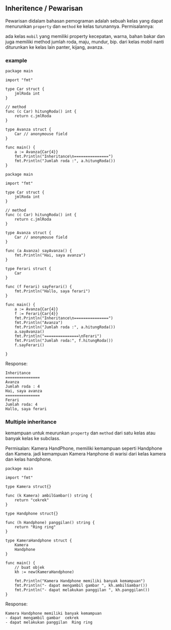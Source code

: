 ## Inheritence / Pewarisan
Pewarisan didalam bahasan pemograman adalah sebuah kelas yang dapat menurunkan `property` dan `method` ke kelas turunannya.
Permisalannya:

ada kelas `mobil` yang memiliki property kecepatan, warna, bahan bakar dan juga memiliki method jumlah roda, maju, mundur, bip.
dari kelas mobil nanti diturunkan ke kelas lain panter, kijang, avanza.

### example
```
package main

import "fmt"

type Car struct {
	jmlRoda int
}

// method
func (c Car) hitungRoda() int {
	return c.jmlRoda
}

type Avanza struct {
	Car // anonymouse field
}

func main() {
	a := Avanza{Car{4}}
	fmt.Println("Inheritance\n===============")
	fmt.Println("Jumlah roda :", a.hitungRoda())
}

```

```
package main

import "fmt"

type Car struct {
	jmlRoda int
}

// method
func (c Car) hitungRoda() int {
	return c.jmlRoda
}

type Avanza struct {
	Car // anonymouse field
}

func (a Avanza) sayAvanza() {
	fmt.Println("Hai, saya avanza")
}

type Ferari struct {
	Car
}

func (f Ferari) sayFerari() {
	fmt.Println("Hallo, saya ferari")
}

func main() {
	a := Avanza{Car{4}}
	f := Ferari{Car{4}}
	fmt.Println("Inheritance\n===============")
	fmt.Println("Avanza")
	fmt.Println("Jumlah roda :", a.hitungRoda())
	a.sayAvanza()
	fmt.Println("===============\nFerari")
	fmt.Println("Jumlah roda:", f.hitungRoda())
	f.sayFerari()

}
```
Response:
```
Inheritance
===============
Avanza
Jumlah roda : 4
Hai, saya avanza
===============
Ferari
Jumlah roda: 4
Hallo, saya ferari
```

### Multiple inheritance
kemampuan untuk meurunkan `property` dan `method` dari satu kelas atau banyak kelas ke subclass.

Permisalan:
Kamera HandPhone, memiliki kemampuan seperti Handphone dan Kamera. jadi kemampuan Kamera Hanphone di warisi dari kelas kamera dan kelas handphone.

```
package main

import "fmt"

type Kamera struct{}

func (k Kamera) ambilGambar() string {
	return "cekrek"
}

type Handphone struct{}

func (h Handphone) panggilan() string {
	return "Ring ring"
}

type KameraHandphone struct {
	Kamera
	Handphone
}

func main() {
	// buat objek
	kh := new(KameraHandphone)

	fmt.Println("Kamera Handphone memiliki banyak kemampuan")
	fmt.Println("- dapat mengambil gambar ", kh.ambilGambar())
	fmt.Println("- dapat melakukan panggilan ", kh.panggilan())
}
```

Response:
```
Kamera Handphone memiliki banyak kemampuan
- dapat mengambil gambar  cekrek
- dapat melakukan panggilan  Ring ring
```
